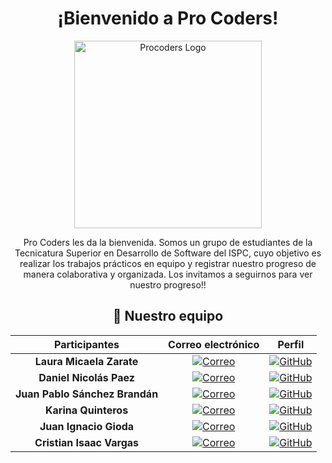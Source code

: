 <div align="center">

#  ¡Bienvenido a Pro Coders! 

<img src="https://github.com/user-attachments/assets/6f81e590-839f-420d-8e37-7f89e911a6e6" alt="Procoders Logo" width="300" width="400" alt="Bienvenido a ProCoders">


<br/>

Pro Coders les da la bienvenida. Somos un grupo de estudiantes de la Tecnicatura Superior en Desarrollo de Software del ISPC, cuyo objetivo es realizar los trabajos prácticos en equipo y registrar nuestro progreso de manera colaborativa y organizada.
Los invitamos a seguirnos para ver nuestro progreso!!


## 🤝 Nuestro equipo

| Participantes                        | Correo electrónico                                                                 | Perfil                                                                 |
|:-----------------------------------:|:----------------------------------------------------------------------------------:|:----------------------------------------------------------------------:|
| **Laura Micaela Zarate**           | [![Correo](https://img.shields.io/badge/correo-red?style=for-the-badge&logo=gmail&logoColor=white)](mailto:lauzarg@gmail.com)                  | [![GitHub](https://img.shields.io/badge/GitHub-black?style=for-the-badge&logo=github&logoColor=white)](https://github.com/lauzarg)            |
| **Daniel Nicolás Paez**            | [![Correo](https://img.shields.io/badge/correo-red?style=for-the-badge&logo=gmail&logoColor=white)](mailto:dani.mercadolibre03@gmail.com)       | [![GitHub](https://img.shields.io/badge/GitHub-black?style=for-the-badge&logo=github&logoColor=white)](https://github.com/danicba03)         |
| **Juan Pablo Sánchez Brandán**     | [![Correo](https://img.shields.io/badge/correo-red?style=for-the-badge&logo=gmail&logoColor=white)](mailto:jpsanchezbrandan@gmail.com)          | [![GitHub](https://img.shields.io/badge/GitHub-black?style=for-the-badge&logo=github&logoColor=white)](https://github.com/JuanPabloSB22)  |
| **Karina Quinteros**               | [![Correo](https://img.shields.io/badge/correo-red?style=for-the-badge&logo=gmail&logoColor=white)](mailto:karinaq38@gmail.com)                 | [![GitHub](https://img.shields.io/badge/GitHub-black?style=for-the-badge&logo=github&logoColor=white)](https://github.com/KaryQuinteros)      |
| **Juan Ignacio Gioda**             | [![Correo](https://img.shields.io/badge/correo-red?style=for-the-badge&logo=gmail&logoColor=white)](mailto:juangioda@gmail.com)                 | [![GitHub](https://img.shields.io/badge/GitHub-black?style=for-the-badge&logo=github&logoColor=white)](https://github.com/juangioda)          |
| **Cristian Isaac Vargas**          | [![Correo](https://img.shields.io/badge/correo-red?style=for-the-badge&logo=gmail&logoColor=white)](mailto:cristian.v62@gmail.com)              | [![GitHub](https://img.shields.io/badge/GitHub-black?style=for-the-badge&logo=github&logoColor=white)](https://github.com/Malvadapapa)        |

